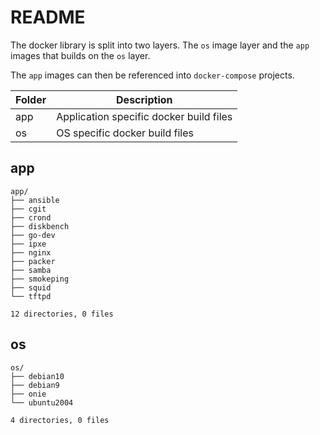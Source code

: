 # README
The docker library is split into two layers.  The `os` image layer and the `app` images that builds on the `os` layer.

The `app` images can then be referenced into `docker-compose` projects.

| Folder | Description |
| --- | --- |
| app | Application specific docker build files |
| os | OS specific docker build files |

## app
```
app/
├── ansible
├── cgit
├── crond
├── diskbench
├── go-dev
├── ipxe
├── nginx
├── packer
├── samba
├── smokeping
├── squid
└── tftpd

12 directories, 0 files
```

## os
```
os/
├── debian10
├── debian9
├── onie
└── ubuntu2004

4 directories, 0 files
```
